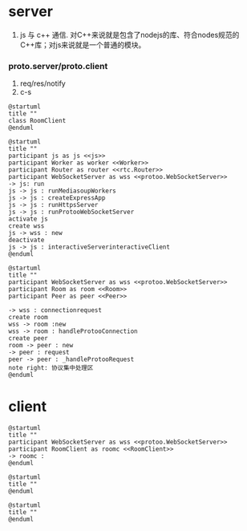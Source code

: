 # server
1. js 与 c++ 通信. 对C++来说就是包含了nodejs的库、符合nodes规范的C++库；对js来说就是一个普通的模块。
### proto.server/proto.client
1. req/res/notify
1. c-s
```plantuml
@startuml
title ""
class RoomClient
@enduml
```
```plantuml
@startuml
title ""
participant js as js <<js>>
participant Worker as worker <<Worker>>
participant Router as router <<rtc.Router>>
participant WebSocketServer as wss <<protoo.WebSocketServer>>
-> js: run
js -> js : runMediasoupWorkers
js -> js : createExpressApp
js -> js : runHttpsServer
js -> js : runProtooWebSocketServer
activate js
create wss
js -> wss : new
deactivate  
js -> js : interactiveServerinteractiveClient
@enduml
``` 
```plantuml
@startuml
title ""
participant WebSocketServer as wss <<protoo.WebSocketServer>>
participant Room as room <<Room>>
participant Peer as peer <<Peer>>

-> wss : connectionrequest
create room
wss -> room :new 
wss -> room : handleProtooConnection
create peer
room -> peer : new
-> peer : request
peer -> peer : _handleProtooRequest
note right: 协议集中处理区
@enduml
```  
# client
```plantuml
@startuml
title ""
participant WebSocketServer as wss <<protoo.WebSocketServer>>
participant RoomClient as roomc <<RoomClient>>
-> roomc : 
@enduml
``` 
```plantuml
@startuml
title ""
@enduml
``` 
```plantuml
@startuml
title ""
@enduml
``` 